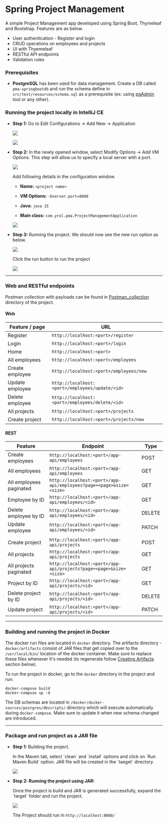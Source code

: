 # Spring Project Management
A simple Project Management app developed using Spring Boot, Thymeleaf and Bootstrap. Features are as below.

  - User authentication -  Register and login
  - CRUD operations on employees and projects
  - UI with Thyemeleaf
  - RESTful API endpoints
  - Validation rules

### Prerequisites
+ **PostgreSQL** has been used for data management. Create a DB called `pma-springbootdb` 
  and run the schema define in `src/test/resources/schema.sql` as a prerequisite 
  (ex: using [pgAdmin](https://www.pgadmin.org/) tool or any other).

### Running the project locally in IntelliJ CE
+ **Step 1:** Go to Edit Configurations &rarr; Add New &rarr; Application
  <p><img src="https://i.imgur.com/WDPIdls.png"></img></p>
  <p><img src="https://i.imgur.com/0wZl0ON.png"></p>
  
+ **Step 2:** In the newly opened window, select Modify Options &rarr; Add VM Options. This step will allow us to specify a local server with a port.
  <p><img src="https://i.imgur.com/0KVgpg2.png"></p>
  
  Add following details in the configuration window.

  - **Name:** `<project name>`

  - **VM Options:** `-Dserver.port=8080`

  - **Java:** `java 15`

  - **Main class:** `com.yrol.pma.ProjectManagementApplication`
  
  <p><img src="https://i.imgur.com/UErxhVN.png"></p>

+ **Step 3:** Running the project. We should now see the new run option as below.
  <p><img src="https://i.imgur.com/aHd60US.png"></p>
  
  Click the run button to run the project
  <p><img src="https://i.imgur.com/e0C2POL.png"></p>

---
### Web and RESTful endpoints
Postman collection with payloads can be found in [Postman_collection](https://github.com/Yrol/spring-project-management/tree/master/Postman_collection) directory of the project.

#### Web
| Feature / page  | URL|
|---|---|
|  Register | `http://localhost:<port>/register`  |
|  Login | `http://localhost:<port>/login`  |
|  Home | `http://localhost:<port>`  |
| All employees  | `http://localhost:<port>/employees`  |
| Create employee  | `http://localhost:<port>/employees/new` |
| Update employee  | `http://localhost:<port>/employees/update/<id>`  |
| Delete employee  | `http://localhost:<port>/employees/delete/<id>` |
| All projects  | `http://localhost:<port>/projects`  |
| Create project  | `http://localhost:<port>/projects/new`  |
  

#### REST
| Feature  | Endpoint| Type | 
|---|---|---|
| Create employees  | `http://localhost:<port>/app-api/employees`  | POST |
| All employees  | `http://localhost:<port>/app-api/employees`  | GET |
| All employees paginated | `http://localhost:<port>/app-api/employees?page=<page>&size=<size>`  | GET |
| Employee by ID  | `http://localhost:<port>/app-api/employees/<id>`  | GET |
| Delete employee by ID  | `http://localhost:<port>/app-api/employees/<id>`  | DELETE |
| Update employee | `http://localhost:<port>/app-api/employees/<id>`  | PATCH |
||||
| Create project  | `http://localhost:<port>/app-api/projects`  | POST |
| All projects  | `http://localhost:<port>/app-api/projects`  | GET |
| All projects paginated | `http://localhost:<port>/app-api/projects?page=<page>&size=<size>`  | GET |
| Project by ID  | `http://localhost:<port>/app-api/projects/<id>`  | GET |
| Delete project by ID  | `http://localhost:<port>/app-api/projects/<id>`  | DELETE |
| Update project | `http://localhost:<port>/app-api/projects/<id>`  | PATCH |


---
### Building and running the project in Docker
The docker run files are located in `docker` directory. The artifacts directory - `docker/artifacts` 
consist of JAR files that get copied over to the `/usr/local/bin/` location of the docker container. Make sure to 
replace these files whenever it's needed 
(to regenerate follow [Creating Artifacts](#creating-artifacts--jar-file-in-intellij-and-running-project-locally) section below).

To run the project in docker, go to the `docker` directory in the project and run:

```
docker-compose build
docker-compose up -d
```

The DB schemas are located in `/docker/docker-sources/postgres/dbscripts/` directory which will execute automatically during `docker-compose`. Make sure to update it when new schema changed are introduced.

---


### Package and run project as a JAR file

+ **Step 1:** Building the project.
  <p>In the Maven tab, select `clean` and `install` options and click on `Run Maven Build` option. JAR file will be created in the `taeget` directory.</p>  
  <p><img src="https://i.imgur.com/7bTEO6z.png"></img></p>
      
+ **Step 2: Running the project using JAR:**
  <p>Once the project is build and JAR is generated successfully, expand the `target` folder and run the project.</p>
   <p><img src="https://i.imgur.com/fHHskQi.png"></img></p>
  

  The Project should run in `http://localhost:8080/`

 
   
